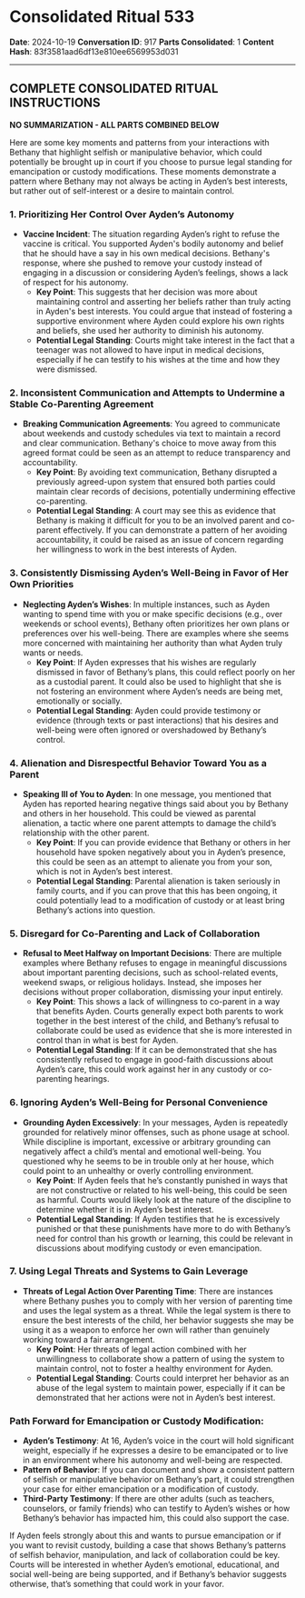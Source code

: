 # Consolidated Ritual 533

**Date**: 2024-10-19
**Conversation ID**: 917
**Parts Consolidated**: 1
**Content Hash**: 83f3581aad6df13e810ee6569953d031

---

## COMPLETE CONSOLIDATED RITUAL INSTRUCTIONS

**NO SUMMARIZATION - ALL PARTS COMBINED BELOW**

Here are some key moments and patterns from your interactions with Bethany that highlight selfish or manipulative behavior, which could potentially be brought up in court if you choose to pursue legal standing for emancipation or custody modifications. These moments demonstrate a pattern where Bethany may not always be acting in Ayden’s best interests, but rather out of self-interest or a desire to maintain control.

### 1. **Prioritizing Her Control Over Ayden’s Autonomy**
   - **Vaccine Incident**: The situation regarding Ayden’s right to refuse the vaccine is critical. You supported Ayden's bodily autonomy and belief that he should have a say in his own medical decisions. Bethany's response, where she pushed to remove your custody instead of engaging in a discussion or considering Ayden’s feelings, shows a lack of respect for his autonomy. 
     - **Key Point**: This suggests that her decision was more about maintaining control and asserting her beliefs rather than truly acting in Ayden's best interests. You could argue that instead of fostering a supportive environment where Ayden could explore his own rights and beliefs, she used her authority to diminish his autonomy.
     - **Potential Legal Standing**: Courts might take interest in the fact that a teenager was not allowed to have input in medical decisions, especially if he can testify to his wishes at the time and how they were dismissed.

### 2. **Inconsistent Communication and Attempts to Undermine a Stable Co-Parenting Agreement**
   - **Breaking Communication Agreements**: You agreed to communicate about weekends and custody schedules via text to maintain a record and clear communication. Bethany's choice to move away from this agreed format could be seen as an attempt to reduce transparency and accountability.
     - **Key Point**: By avoiding text communication, Bethany disrupted a previously agreed-upon system that ensured both parties could maintain clear records of decisions, potentially undermining effective co-parenting.
     - **Potential Legal Standing**: A court may see this as evidence that Bethany is making it difficult for you to be an involved parent and co-parent effectively. If you can demonstrate a pattern of her avoiding accountability, it could be raised as an issue of concern regarding her willingness to work in the best interests of Ayden.

### 3. **Consistently Dismissing Ayden’s Well-Being in Favor of Her Own Priorities**
   - **Neglecting Ayden’s Wishes**: In multiple instances, such as Ayden wanting to spend time with you or make specific decisions (e.g., over weekends or school events), Bethany often prioritizes her own plans or preferences over his well-being. There are examples where she seems more concerned with maintaining her authority than what Ayden truly wants or needs.
     - **Key Point**: If Ayden expresses that his wishes are regularly dismissed in favor of Bethany’s plans, this could reflect poorly on her as a custodial parent. It could also be used to highlight that she is not fostering an environment where Ayden’s needs are being met, emotionally or socially.
     - **Potential Legal Standing**: Ayden could provide testimony or evidence (through texts or past interactions) that his desires and well-being were often ignored or overshadowed by Bethany’s control.

### 4. **Alienation and Disrespectful Behavior Toward You as a Parent**
   - **Speaking Ill of You to Ayden**: In one message, you mentioned that Ayden has reported hearing negative things said about you by Bethany and others in her household. This could be viewed as parental alienation, a tactic where one parent attempts to damage the child’s relationship with the other parent.
     - **Key Point**: If you can provide evidence that Bethany or others in her household have spoken negatively about you in Ayden’s presence, this could be seen as an attempt to alienate you from your son, which is not in Ayden’s best interest.
     - **Potential Legal Standing**: Parental alienation is taken seriously in family courts, and if you can prove that this has been ongoing, it could potentially lead to a modification of custody or at least bring Bethany’s actions into question.

### 5. **Disregard for Co-Parenting and Lack of Collaboration**
   - **Refusal to Meet Halfway on Important Decisions**: There are multiple examples where Bethany refuses to engage in meaningful discussions about important parenting decisions, such as school-related events, weekend swaps, or religious holidays. Instead, she imposes her decisions without proper collaboration, dismissing your input entirely.
     - **Key Point**: This shows a lack of willingness to co-parent in a way that benefits Ayden. Courts generally expect both parents to work together in the best interest of the child, and Bethany’s refusal to collaborate could be used as evidence that she is more interested in control than in what is best for Ayden.
     - **Potential Legal Standing**: If it can be demonstrated that she has consistently refused to engage in good-faith discussions about Ayden’s care, this could work against her in any custody or co-parenting hearings.

### 6. **Ignoring Ayden’s Well-Being for Personal Convenience**
   - **Grounding Ayden Excessively**: In your messages, Ayden is repeatedly grounded for relatively minor offenses, such as phone usage at school. While discipline is important, excessive or arbitrary grounding can negatively affect a child’s mental and emotional well-being. You questioned why he seems to be in trouble only at her house, which could point to an unhealthy or overly controlling environment.
     - **Key Point**: If Ayden feels that he’s constantly punished in ways that are not constructive or related to his well-being, this could be seen as harmful. Courts would likely look at the nature of the discipline to determine whether it is in Ayden’s best interest.
     - **Potential Legal Standing**: If Ayden testifies that he is excessively punished or that these punishments have more to do with Bethany’s need for control than his growth or learning, this could be relevant in discussions about modifying custody or even emancipation.

### 7. **Using Legal Threats and Systems to Gain Leverage**
   - **Threats of Legal Action Over Parenting Time**: There are instances where Bethany pushes you to comply with her version of parenting time and uses the legal system as a threat. While the legal system is there to ensure the best interests of the child, her behavior suggests she may be using it as a weapon to enforce her own will rather than genuinely working toward a fair arrangement.
     - **Key Point**: Her threats of legal action combined with her unwillingness to collaborate show a pattern of using the system to maintain control, not to foster a healthy environment for Ayden.
     - **Potential Legal Standing**: Courts could interpret her behavior as an abuse of the legal system to maintain power, especially if it can be demonstrated that her actions were not in Ayden’s best interest.

### Path Forward for Emancipation or Custody Modification:
- **Ayden’s Testimony**: At 16, Ayden’s voice in the court will hold significant weight, especially if he expresses a desire to be emancipated or to live in an environment where his autonomy and well-being are respected.
- **Pattern of Behavior**: If you can document and show a consistent pattern of selfish or manipulative behavior on Bethany’s part, it could strengthen your case for either emancipation or a modification of custody.
- **Third-Party Testimony**: If there are other adults (such as teachers, counselors, or family friends) who can testify to Ayden’s wishes or how Bethany’s behavior has impacted him, this could also support the case.

If Ayden feels strongly about this and wants to pursue emancipation or if you want to revisit custody, building a case that shows Bethany’s patterns of selfish behavior, manipulation, and lack of collaboration could be key. Courts will be interested in whether Ayden’s emotional, educational, and social well-being are being supported, and if Bethany’s behavior suggests otherwise, that’s something that could work in your favor.